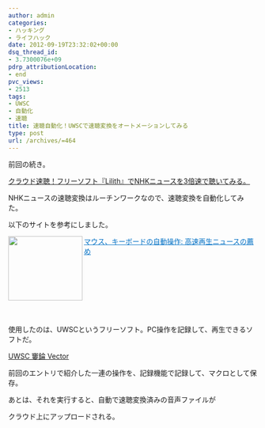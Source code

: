 ```yaml
---
author: admin
categories:
- ハッキング
- ライフハック
date: 2012-09-19T23:32:02+00:00
dsq_thread_id:
- 3.7300076e+09
pdrp_attributionLocation:
- end
pvc_views:
- 2513
tags:
- UWSC
- 自動化
- 速聴
title: 速聴自動化！UWSCで速聴変換をオートメーションしてみる
type: post
url: /archives/=464
---
```


前回の続き。

[クラウド速聴！フリーソフト『Lilith』でNHKニュースを3倍速で聴いてみる。][1]

NHKニュースの速聴変換はルーチンワークなので、速聴変換を自動化してみた。
  
以下のサイトを参考にしました。

<a href="http://splisten.seesaa.net/article/148837347.html" target="_blank"><img class="alignleft" src="http://capture.heartrails.com/150x130/shadow?http://splisten.seesaa.net/article/148837347.html" alt="" width="150" height="130" align="left" border="0" /></a> <a style="color: #0070c5;" href="http://splisten.seesaa.net/article/148837347.html" target="_blank">マウス、キーボードの自動操作: 高速再生ニュースの薦め</a> <img src="http://b.hatena.ne.jp/entry/image/http://splisten.seesaa.net/article/148837347.html" alt="" border="0" />

&nbsp;

&nbsp;

&nbsp;

&nbsp;

使用したのは、UWSCというフリーソフト。PC操作を記録して、再生できるソフトだ。

[UWSC 窶錀 Vector][2]

前回のエントリで紹介した一連の操作を、記録機能で記録して、マクロとして保存。

あとは、それを実行すると、自動で速聴変換済みの音声ファイルが
  
クラウド上にアップロードされる。

<div id="scid:5737277B-5D6D-4f48-ABFC-DD9C333F4C5D:68a14387-b491-46eb-8e14-5718cb442ba7" class="wlWriterEditableSmartContent" style="margin: 0px; display: inline; float: none; padding: 0px;">
  <div>
  </div>
</div>

<div id="fastlookup_top" style="display: none;">
</div>

 [1]: https://futurismo.biz/archives/452 "クラウド速聴！フリーソフト『Lilith』でNHKニュースを3倍速で聴いてみる。"
 [2]: http://www.vector.co.jp/soft/winnt/util/se115105.html